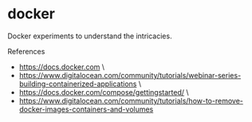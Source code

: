 # docker
Docker experiments to understand the intricacies.

References
+ https://docs.docker.com \
+ https://www.digitalocean.com/community/tutorials/webinar-series-building-containerized-applications \
+ https://docs.docker.com/compose/gettingstarted/ \
+ https://www.digitalocean.com/community/tutorials/how-to-remove-docker-images-containers-and-volumes
